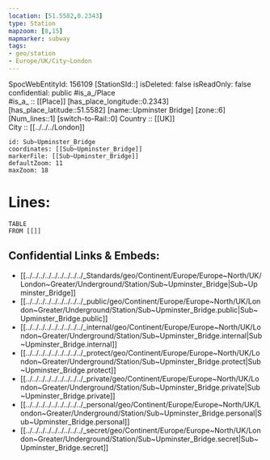```yaml
---
location: [51.5582,0.2343] 
type: Station 
mapzoom: [8,15] 
mapmarker: subway 
tags:
- geo/station
- Europe/UK/City~London
---
```

SpocWebEntityId: 156109
[StationSId::] 
isDeleted: false
isReadOnly: false
confidential: public
#is_a_/Place  
#is_a_ :: [[Place]] 
[has_place_longitude::0.2343] 
[has_place_latitude::51.5582] 
[name::Upminster Bridge] 
[zone::6] 
[Num_lines::1] 
[switch-to-Rail::0] 
Country :: [[UK]]  
City :: [[../../../London]]  


```leaflet
id: Sub~Upminster_Bridge
coordinates: [[Sub~Upminster_Bridge]] 
markerFile: [[Sub~Upminster_Bridge]] 
defaultZoom: 11 
maxZoom: 18
```


# Lines: 
```dataview
TABLE 
FROM [[]] 
```

## Confidential Links & Embeds: 
- [[../../../../../../../../../_Standards/geo/Continent/Europe/Europe~North/UK/London~Greater/Underground/Station/Sub~Upminster_Bridge|Sub~Upminster_Bridge]] 
- [[../../../../../../../../../_public/geo/Continent/Europe/Europe~North/UK/London~Greater/Underground/Station/Sub~Upminster_Bridge.public|Sub~Upminster_Bridge.public]] 
- [[../../../../../../../../../_internal/geo/Continent/Europe/Europe~North/UK/London~Greater/Underground/Station/Sub~Upminster_Bridge.internal|Sub~Upminster_Bridge.internal]] 
- [[../../../../../../../../../_protect/geo/Continent/Europe/Europe~North/UK/London~Greater/Underground/Station/Sub~Upminster_Bridge.protect|Sub~Upminster_Bridge.protect]] 
- [[../../../../../../../../../_private/geo/Continent/Europe/Europe~North/UK/London~Greater/Underground/Station/Sub~Upminster_Bridge.private|Sub~Upminster_Bridge.private]] 
- [[../../../../../../../../../_personal/geo/Continent/Europe/Europe~North/UK/London~Greater/Underground/Station/Sub~Upminster_Bridge.personal|Sub~Upminster_Bridge.personal]] 
- [[../../../../../../../../../_secret/geo/Continent/Europe/Europe~North/UK/London~Greater/Underground/Station/Sub~Upminster_Bridge.secret|Sub~Upminster_Bridge.secret]] 
